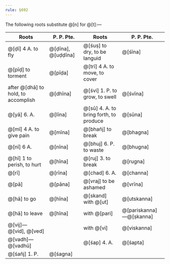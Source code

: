 ```yaml
---
rule: §692
---
```


The following roots substitute @[n] for @[t]:—

| Roots | P. P. Pte. | Roots | P. P. Pte. |
|-------|------------|-------|------------|
| @[ḍī] 4 A. to fly | @[ḍīna], @[uḍḍīna] | @[śuṣ] to dry, to be languid | @[śīna] |
| @[pīḍ] to torment | @[pīḍa] | @[trī] 4 A. to move, to cover | |
| after @[dhā] to hold, to accomplish | @[dhīna] | @[śvi] 1. P. to grow, to swell | @[śvīna] |
| @[yā] 6. A. | @[līna] | @[sū] 4. A. to bring forth, to produce | @[sūna] |
| @[mī] 4 A. to give pain | @[mīna] | @[bhañj] to break | @[bhagna] |
| @[nī] 6 A. | @[nīna] | @[bhuj] 6. P. to waste | @[bhugna] |
| @[hī] 1 to perish, to hurt | @[hīna] | @[ruj] 3. to break | @[rugna] |
| @[rī] | @[rīna] | @[chad] 6. A. | @[channa] |
| @[pā] | @[pāna] | @[vraj] to be ashamed | @[vrīna] |
| @[hā] to go | @[hīna] | @[skand] with @[ut] | @[utskanna] |
| @[hā] to leave | @[hīna] | with @[pari] | @[pariskanna]—@[ṣkanna] |
| @[vij]—@[vid], @[ved] | | with @[vi] | @[viskanna] |
| @[vadh]—@[vadhū] | | @[śap] 4. A. | @[śapta] |
| @[śañj] 1. P. | @[śagna] | | |